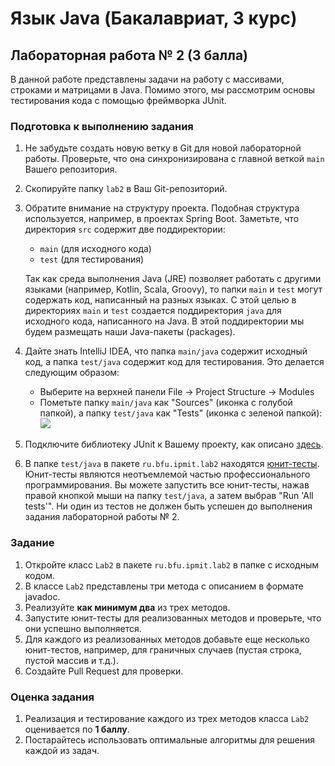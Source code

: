 # Язык Java (Бакалавриат, 3 курс)

## Лабораторная работа № 2 (3 балла)

В данной работе представлены задачи на работу с массивами, строками и матрицами в Java.
Помимо этого, мы рассмотрим основы тестирования кода с помощью фреймворка JUnit.

### Подготовка к выполнению задания

1. Не забудьте создать новую ветку в Git для новой лабораторной работы. Проверьте, что она синхронизирована с главной
   веткой ```main``` Вашего репозитория.
2. Скопируйте папку ```lab2``` в Ваш Git-репозиторий.
3. Обратите внимание на структуру проекта. Подобная структура
используется, например, в проектах Spring Boot.
Заметьте, что директория ```src``` содержит две поддиректории:
   * ```main``` (для исходного кода)
   * ```test``` (для тестирования)  

   Так как среда выполнения Java (JRE) позволяет работать с другими языками (например, Kotlin, Scala, Groovy), то папки
```main``` и ```test``` могут содержать код, написанный на разных языках. С этой целью в директориях ```main``` и
```test``` создается поддиректория ```java``` для исходного кода, написанного на Java. В этой поддиректории мы будем
размещать наши Java-пакеты (packages).
4. Дайте знать IntelliJ IDEA, что папка ```main/java``` содержит исходный код, а папка ```test/java``` содержит код для
тестирования. Это делается следующим образом:
   * Выберите на верхней панели File -> Project Structure -> Modules
   * Пометьте папку ```main/java``` как "Sources" (иконка с голубой папкой), а папку ```test/java``` как "Tests"
     (иконка с зеленой папкой):  
   ![](img/Project_Structure.png)
5. Подключите библиотеку JUnit к Вашему проекту, как описано [здесь](https://www.jetbrains.com/help/idea/testing.html#add-testing-libraries).
6. В папке ```test/java``` в пакете ```ru.bfu.ipmit.lab2``` находятся [юнит-тесты](https://www.jetbrains.com/help/idea/testing.html#add-testing-libraries).
Юнит-тесты являются неотъемлемой частью профессионального программирования. Вы можете запустить все юнит-тесты, нажав
правой кнопкой мыши на папку ```test/java```, а затем выбрав "Run 'All tests'". Ни один из тестов не должен быть успешен до выполнения задания лабораторной работы № 2.

### Задание
1. Откройте класс ```Lab2``` в пакете ```ru.bfu.ipmit.lab2``` в папке с исходным кодом.
2. В классе ```Lab2``` представлены три метода с описанием в формате javadoc.
3. Реализуйте **как минимум два** из трех методов.
4. Запустите юнит-тесты для реализованных методов и проверьте, что они успешно выполняется.
5. Для каждого из реализованных методов добавьте еще несколько юнит-тестов, например, для граничных случаев
   (пустая строка, пустой массив и т.д.).
6. Создайте Pull Request для проверки.

### Оценка задания
1. Реализация и тестирование каждого из трех методов класса ```Lab2``` оценивается по **1 баллу**.
2. Постарайтесь использовать оптимальные алгоритмы для решения каждой из задач.